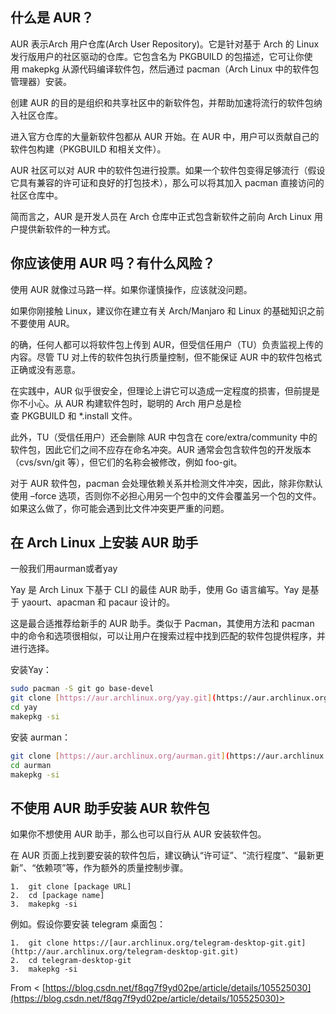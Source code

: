 ## 什么是 AUR？

AUR 表示Arch 用户仓库(Arch User Repository)。它是针对基于 Arch 的 Linux 发行版用户的社区驱动的仓库。它包含名为 PKGBUILD 的包描述，它可让你使用 makepkg 从源代码编译软件包，然后通过 pacman（Arch Linux 中的软件包管理器）安装。

创建 AUR 的目的是组织和共享社区中的新软件包，并帮助加速将流行的软件包纳入社区仓库。

进入官方仓库的大量新软件包都从 AUR 开始。在 AUR 中，用户可以贡献自己的软件包构建（PKGBUILD 和相关文件）。

AUR 社区可以对 AUR 中的软件包进行投票。如果一个软件包变得足够流行（假设它具有兼容的许可证和良好的打包技术），那么可以将其加入 pacman 直接访问的社区仓库中。

简而言之，AUR 是开发人员在 Arch 仓库中正式包含新软件之前向 Arch Linux 用户提供新软件的一种方式。

## 你应该使用 AUR 吗？有什么风险？

使用 AUR 就像过马路一样。如果你谨慎操作，应该就没问题。

如果你刚接触 Linux，建议你在建立有关 Arch/Manjaro 和 Linux 的基础知识之前不要使用 AUR。

的确，任何人都可以将软件包上传到 AUR，但受信任用户（TU）负责监视上传的内容。尽管 TU 对上传的软件包执行质量控制，但不能保证 AUR 中的软件包格式正确或没有恶意。

在实践中，AUR 似乎很安全，但理论上讲它可以造成一定程度的损害，但前提是你不小心。从 AUR 构建软件包时，聪明的 Arch 用户总是检查 PKGBUILD 和 *.install 文件。

此外，TU（受信任用户）还会删除 AUR 中包含在 core/extra/community 中的软件包，因此它们之间不应存在命名冲突。AUR 通常会包含软件包的开发版本（cvs/svn/git 等），但它们的名称会被修改，例如 foo-git。

对于 AUR 软件包，pacman 会处理依赖关系并检测文件冲突，因此，除非你默认使用 –force 选项，否则你不必担心用另一个包中的文件会覆盖另一个包的文件。如果这么做了，你可能会遇到比文件冲突更严重的问题。

## 在 Arch Linux 上安装 AUR 助手

一般我们用aurman或者yay

Yay 是 Arch Linux 下基于 CLI 的最佳 AUR 助手，使用 Go 语言编写。Yay 是基于 yaourt、apacman 和 pacaur 设计的。

这是最合适推荐给新手的 AUR 助手。类似于 Pacman，其使用方法和 pacman 中的命令和选项很相似，可以让用户在搜索过程中找到匹配的软件包提供程序，并进行选择。

安装Yay：

```sh
sudo pacman -S git go base-devel
git clone [https://aur.archlinux.org/yay.git](https://aur.archlinux.org/yay.git)
cd yay
makepkg -si
```


安装 aurman：
```bash
git clone [https://aur.archlinux.org/aurman.git](https://aur.archlinux.org/aurman.git)
cd aurman
makepkg -si
```


## 不使用 AUR 助手安装 AUR 软件包

如果你不想使用 AUR 助手，那么也可以自行从 AUR 安装软件包。

在 AUR 页面上找到要安装的软件包后，建议确认“许可证”、“流行程度”、“最新更新”、“依赖项”等，作为额外的质量控制步骤。
```shell
1.  git clone [package URL]
2.  cd [package name]
3.  makepkg -si
```


例如。假设你要安装 telegram 桌面包：

```shell
1.  git clone https://[aur.archlinux.org/telegram-desktop-git.git](http://aur.archlinux.org/telegram-desktop-git.git)
2.  cd telegram-desktop-git
3.  makepkg -si
```


From < [https://blog.csdn.net/f8qg7f9yd02pe/article/details/105525030](https://blog.csdn.net/f8qg7f9yd02pe/article/details/105525030)>